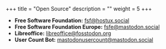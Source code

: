 +++
title = "Open Source"
description = ""
weight = 5
+++


- **Free Software Foundation:** fsf@hostux.social
- **Free Software Foundation Europe:** fsfe@mastodon.social
- **Libreoffice:** libreoffice@fosstodon.org
- **User Count Bot:** mastodonusercount@mastodon.social
